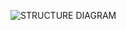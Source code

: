 ![STRUCTURE DIAGRAM](https://user-images.githubusercontent.com/94180547/142775191-14531b5f-b709-4320-b143-6cb10712198f.jpg)

